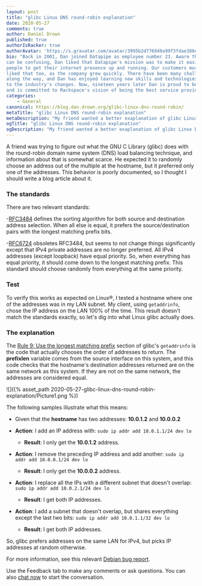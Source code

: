 ```yaml
---
layout: post
title: "glibc Linux DNS round-robin explanation"
date: 2020-05-27
comments: true
author: Daniel Drown
published: true
authorIsRacker: true
authorAvatar: 'https://s.gravatar.com/avatar/3995b2d776949a99f3fdae386eca40ce'
bio: "Back in 2001, Dan joined Datapipe as employee number 23. Aware that technology
can be confusing, Dan liked that Datapipe's mission was to make it easier for
people to get their internet presence up and running. Our customers must have
liked that too, as the company grew quickly. There have been many challenges
along the way, and Dan has enjoyed learning new skills and technologies to adapt
to the industry's changes. Now, nineteen years later Dan is proud to be a Racker,
and is committed to Rackspace's vision of being the best service provider."
categories:
    - General
canonical: https://blog.dan.drown.org/glibc-linux-dns-round-robin/
metaTitle: "glibc Linux DNS round-robin explanation"
metaDescription: "My friend wanted a better exaplanation of glibc Linux DNS round-robin, so here it is."
ogTitle: "glibc Linux DNS round-robin explanation"
ogDescription: "My friend wanted a better exaplanation of glibc Linux DNS round-robin, so here it is."
---
```


A friend was trying to figure out what the GNU C Library (glibc) does with the
round-robin domain name system (DNS) load balancing technique, and information
about that is somewhat scarce. He expected it to randomly choose an address out
of the multiple at the hostname, but it preferred only one of the addresses.
This behavior is poorly documented, so I thought I should write a blog article
about it.

<!--more-->

### The standards

There are two relevant standards:

-[RFC3484](https://tools.ietf.org/rfc/rfc3484.txt) defines the sorting algorithm
for both source and destination address selection. When all else is equal, it
prefers the source/destination pairs with the longest matching prefix bits.

-[RFC6724](https://tools.ietf.org/html/rfc6724) obsoletes RFC3484, but seems to
not change things significantly except that IPv4 private addresses are no longer
preferred. All IPv4 addresses (except loopback) have equal priority. So, when
everything has equal priority, it should come down to the longest matching prefix.
This standard should choose randomly from everything at the same priority.

### Test

To verify this works as expected on Linux&reg;, I tested a hostname where one
of the addresses was in my LAN subnet. My client, using `getaddrinfo`, chose the
IP address on the LAN 100% of the time. This result doesn't match the standards
exactly, so let's dig into what Linux glibc actually does.

### The explanation

The [Rule 9: Use the longest matching prefix](https://sourceware.org/git/?p=glibc.git;a=blob_plain;f=sysdeps/posix/getaddrinfo.c;h=c67c5a955cdd2d8eb728caf77a0e39494e7aed0d;hb=HEAD)
section of glibc's `getaddrinfo` is the code that actually chooses the order of
addresses to return. The **prefixlen** variable comes from the source interface
on this system, and this code checks that the hostname's destination addresses
returned are on the same network as this system. If they are not on the same
network, the addresses are considered equal.

![]({% asset_path 2020-05-27-glibc-linux-dns-round-robin-explanation/Picture1.png %})

The following samples illustrate what this means:

- Given that the **hostname** has two addresses: **10.0.1.2** and **10.0.0.2**

- **Action**: I add an IP address with: `sudo ip addr add 10.0.1.1/24 dev lo`

  - **Result**: I only get the **10.0.1.2** address.

- **Action**: I remove the preceding IP address and add another: `sudo ip addr add 10.0.0.1/24 dev lo`

  - **Result**: I only get the **10.0.0.2** address.

- **Action**: I replace all the IPs with a different subnet that doesn't overlap: `sudo ip addr add 10.0.2.1/24 dev lo`

  - **Result**: I get both IP addresses.

- **Action**: I add a subnet that doesn't overlap, but shares everything except the last
  two bits: `sudo ip addr add 10.0.1.1/32 dev lo`

  - **Result**: I get both IP addresses.

So, glibc prefers addresses on the same LAN for IPv4, but picks IP addresses at
random otherwise.

For more information, see this relevant [Debian bug report](https://bugs.debian.org/cgi-bin/bugreport.cgi?bug=438179).

Use the Feedback tab to make any comments or ask questions. You can also
[chat now](https://www.rackspace.com/#chat) to start the conversation.

